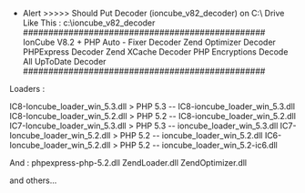 + Alert >>>>> Should Put Decoder (ioncube_v82_decoder) on C:\ Drive Like This :
c:\ioncube_v82_decoder      
				################################################
                      IonCube V8.2 + PHP Auto - Fixer Decoder
                              Zend Optimizer Decoder
                                PHPExpress Decoder
                                Zend XCache Decoder
                              PHP Encryptions Decode
                               All UpToDate Decoder
                  ################################################


Loaders :

IC8-Ioncube_loader_win_5.3.dll > PHP 5.3 -- IC8-ioncube_loader_win_5.3.dll
IC8-Ioncube_loader_win_5.2.dll > PHP 5.2 -- IC8-ioncube_loader_win_5.2.dll
IC7-Ioncube_loader_win_5.3.dll > PHP 5.3 -- ioncube_loader_win_5.3.dll
IC7-Ioncube_loader_win_5.2.dll > PHP 5.2 -- ioncube_loader_win_5.2.dll
IC6-Ioncube_loader_win_5.2.dll > PHP 5.2 -- ioncube_loader_win_5.2-ic6.dll

And :
phpexpress-php-5.2.dll
ZendLoader.dll
ZendOptimizer.dll

and others...
